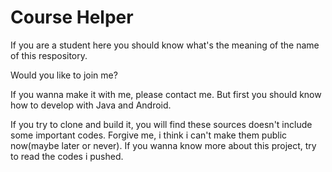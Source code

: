 # Course Helper

If you are a student here you should know what's the meaning of the name of this respository.

Would you like to join me?

If you wanna make it with me, please contact me. But first you should know how to develop with Java and Android.

If you try to clone and build it, you will find these sources doesn't include some important codes. Forgive me, i think i can't make them public now(maybe later or never). If you wanna know more about this project, try to read the codes i pushed.
